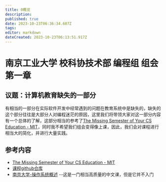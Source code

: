 ```yaml
---
title: 0概览
description: 
published: true
date: 2023-10-23T06:36:34.607Z
tags: 
editor: markdown
dateCreated: 2023-10-23T06:13:51.917Z
---
```


# 南京工业大学 校科协技术部 编程组 组会第一章
## 议题：计算机教育缺失的一部分
有相当的一部分在实际软件开发中经常遇到的问题在教育系统中是缺失的，缺失的这个部分往往是大部分人对编程迷茫的原因，这里我们将带领大家对这一部分内容有一个总体的了解，这部分相当的参考了[The Missing Semester of Your CS Education - MIT](https://missing.csail.mit.edu/)，同时我不希望我们组会变得像上课，因此，我们会对课程进行相当大的简化，并进行大量实践。
## 参考内容
- [The Missing Semester of Your CS Education - MIT](https://missing.csail.mit.edu/)
- [课程github仓库](https://github.com/yhw2003/njstas-coding-2301/)
- [南京大学-操作系统概述](https://www.bilibili.com/video/BV1Xx4y1V7JZ/?spm_id_from=333.999.0.0&vd_source=7f13f00623e1aab0afe37642fb702c63) --这是一门相当高质量的中文课，但是它并不入门